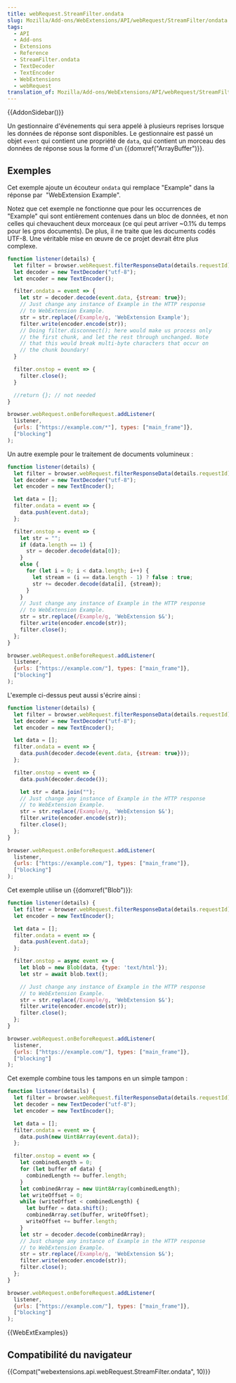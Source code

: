 ```yaml
---
title: webRequest.StreamFilter.ondata
slug: Mozilla/Add-ons/WebExtensions/API/webRequest/StreamFilter/ondata
tags:
  - API
  - Add-ons
  - Extensions
  - Reference
  - StreamFilter.ondata
  - TextDecoder
  - TextEncoder
  - WebExtensions
  - webRequest
translation_of: Mozilla/Add-ons/WebExtensions/API/webRequest/StreamFilter/ondata
---
```

{{AddonSidebar()}}

Un gestionnaire d'événements qui sera appelé à plusieurs reprises lorsque les données de réponse sont disponibles. Le gestionnaire est passé un objet `event` qui contient une propriété de `data`, qui contient un morceau des données de réponse sous la forme d'un {{domxref("ArrayBuffer")}}.

## Exemples

Cet exemple ajoute un écouteur `ondata` qui remplace "Example" dans la réponse par  "WebExtension Example".

Notez que cet exemple ne fonctionne que pour les occurrences de "Example" qui sont entièrement contenues dans un bloc de données, et non celles qui chevauchent deux morceaux (ce qui peut arriver \~0.1% du temps pour les gros documents). De plus, il ne traite que les documents codés UTF-8. Une véritable mise en œuvre de ce projet devrait être plus complexe.

```js
function listener(details) {
  let filter = browser.webRequest.filterResponseData(details.requestId);
  let decoder = new TextDecoder("utf-8");
  let encoder = new TextEncoder();

  filter.ondata = event => {
    let str = decoder.decode(event.data, {stream: true});
    // Just change any instance of Example in the HTTP response
    // to WebExtension Example.
    str = str.replace(/Example/g, 'WebExtension Example');
    filter.write(encoder.encode(str));
    // Doing filter.disconnect(); here would make us process only
    // the first chunk, and let the rest through unchanged. Note
    // that this would break multi-byte characters that occur on
    // the chunk boundary!
  }

  filter.onstop = event => {
    filter.close();
  }

  //return {}; // not needed
}

browser.webRequest.onBeforeRequest.addListener(
  listener,
  {urls: ["https://example.com/*"], types: ["main_frame"]},
  ["blocking"]
);
```

Un autre exemple pour le traitement de documents volumineux :

```js
function listener(details) {
  let filter = browser.webRequest.filterResponseData(details.requestId);
  let decoder = new TextDecoder("utf-8");
  let encoder = new TextEncoder();

  let data = [];
  filter.ondata = event => {
    data.push(event.data);
  };

  filter.onstop = event => {
    let str = "";
    if (data.length == 1) {
      str = decoder.decode(data[0]);
    }
    else {
      for (let i = 0; i < data.length; i++) {
        let stream = (i == data.length - 1) ? false : true;
        str += decoder.decode(data[i], {stream});
      }
    }
    // Just change any instance of Example in the HTTP response
    // to WebExtension Example.
    str = str.replace(/Example/g, 'WebExtension $&');
    filter.write(encoder.encode(str));
    filter.close();
  };
}

browser.webRequest.onBeforeRequest.addListener(
  listener,
  {urls: ["https://example.com/"], types: ["main_frame"]},
  ["blocking"]
);
```

L'exemple ci-dessus peut aussi s'écrire ainsi :

```js
function listener(details) {
  let filter = browser.webRequest.filterResponseData(details.requestId);
  let decoder = new TextDecoder("utf-8");
  let encoder = new TextEncoder();

  let data = [];
  filter.ondata = event => {
    data.push(decoder.decode(event.data, {stream: true}));
  };

  filter.onstop = event => {
    data.push(decoder.decode());

    let str = data.join("");
    // Just change any instance of Example in the HTTP response
    // to WebExtension Example.
    str = str.replace(/Example/g, 'WebExtension $&');
    filter.write(encoder.encode(str));
    filter.close();
  };
}

browser.webRequest.onBeforeRequest.addListener(
  listener,
  {urls: ["https://example.com/"], types: ["main_frame"]},
  ["blocking"]
);
```

Cet exemple utilise un {{domxref("Blob")}}:

```js
function listener(details) {
  let filter = browser.webRequest.filterResponseData(details.requestId);
  let encoder = new TextEncoder();

  let data = [];
  filter.ondata = event => {
    data.push(event.data);
  };

  filter.onstop = async event => {
    let blob = new Blob(data, {type: 'text/html'});
    let str = await blob.text();

    // Just change any instance of Example in the HTTP response
    // to WebExtension Example.
    str = str.replace(/Example/g, 'WebExtension $&');
    filter.write(encoder.encode(str));
    filter.close();
  };
}

browser.webRequest.onBeforeRequest.addListener(
  listener,
  {urls: ["https://example.com/"], types: ["main_frame"]},
  ["blocking"]
);
```

Cet exemple combine tous les tampons en un simple tampon :

```js
function listener(details) {
  let filter = browser.webRequest.filterResponseData(details.requestId);
  let decoder = new TextDecoder("utf-8");
  let encoder = new TextEncoder();

  let data = [];
  filter.ondata = event => {
    data.push(new Uint8Array(event.data));
  };

  filter.onstop = event => {
    let combinedLength = 0;
    for (let buffer of data) {
      combinedLength += buffer.length;
    }
    let combinedArray = new Uint8Array(combinedLength);
    let writeOffset = 0;
    while (writeOffset < combinedLength) {
      let buffer = data.shift();
      combinedArray.set(buffer, writeOffset);
      writeOffset += buffer.length;
    }
    let str = decoder.decode(combinedArray);
    // Just change any instance of Example in the HTTP response
    // to WebExtension Example.
    str = str.replace(/Example/g, 'WebExtension $&');
    filter.write(encoder.encode(str));
    filter.close();
  };
}

browser.webRequest.onBeforeRequest.addListener(
  listener,
  {urls: ["https://example.com/"], types: ["main_frame"]},
  ["blocking"]
);
```

{{WebExtExamples}}

## Compatibilité du navigateur

{{Compat("webextensions.api.webRequest.StreamFilter.ondata", 10)}}
